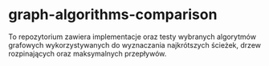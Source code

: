 # graph-algorithms-comparison
To repozytorium zawiera implementacje oraz testy wybranych algorytmów grafowych wykorzystywanych do wyznaczania najkrótszych ścieżek, drzew rozpinających oraz maksymalnych przepływów.
